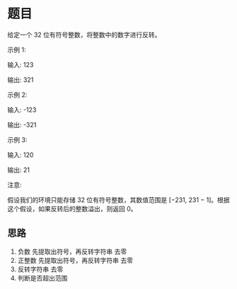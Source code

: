 # 题目

给定一个 32 位有符号整数，将整数中的数字进行反转。

示例 1:

输入: 123

输出: 321

示例 2:

输入: -123

输出: -321

示例 3:

输入: 120

输出: 21

注意:

假设我们的环境只能存储 32 位有符号整数，其数值范围是 [−231, 231 − 1]。根据这个假设，如果反转后的整数溢出，则返回 0。

## 思路

1.  负数 先提取出符号，再反转字符串 去零
2.  正整数 先提取出符号，再反转字符串 去零
3.  反转字符串 去零
4.  判断是否超出范围

